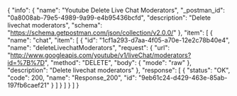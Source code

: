 {
  "info": {
    "name": "Youtube Delete Live Chat Moderators",
    "_postman_id": "0a8008ab-79e5-4989-9a99-e4b95436bcfd",
    "description": "Delete livechat moderators",
    "schema": "https://schema.getpostman.com/json/collection/v2.0.0/"
  },
  "item": [
    {
      "name": "chat",
      "item": [
        {
          "id": "1cf1a293-d7aa-4f05-a70e-12e2c78b40e4",
          "name": "deleteLivechatModerators",
          "request": {
            "url": "http://www.googleapis.com/youtube/v1/liveChat/moderators?id=%7B%7D",
            "method": "DELETE",
            "body": {
              "mode": "raw"
            },
            "description": "Delete livechat moderators"
          },
          "response": [
            {
              "status": "OK",
              "code": 200,
              "name": "Response_200",
              "id": "9eb61c24-d429-463e-85ab-197fb6caef21"
            }
          ]
        }
      ]
    }
  ]
}